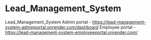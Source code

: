 # Lead_Management_System
Lead_Management_System
Admin portal - https://lead-management-system-adminportal.onrender.com/dashboard
Employee portal - https://lead-management-system-employeeportal.onrender.com/

